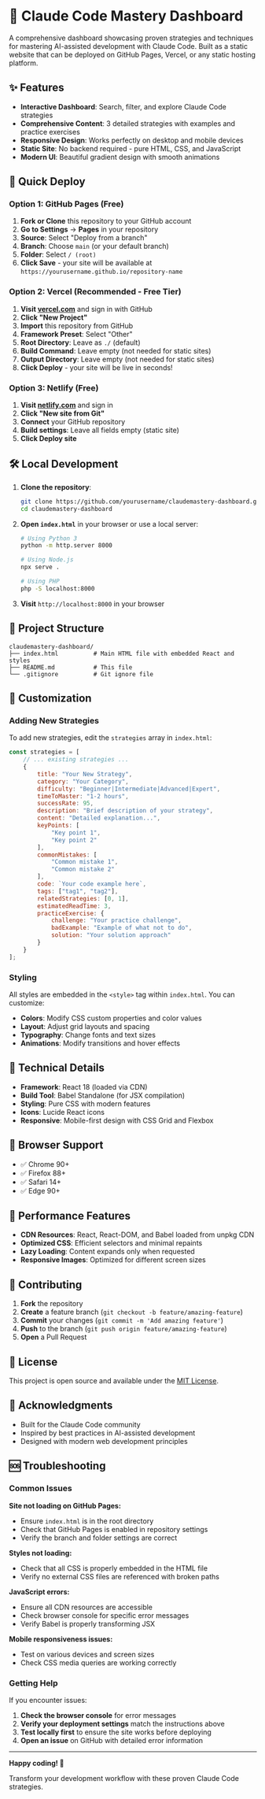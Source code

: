 # 🚀 Claude Code Mastery Dashboard

A comprehensive dashboard showcasing proven strategies and techniques for mastering AI-assisted development with Claude Code. Built as a static website that can be deployed on GitHub Pages, Vercel, or any static hosting platform.

## ✨ Features

- **Interactive Dashboard**: Search, filter, and explore Claude Code strategies
- **Comprehensive Content**: 3 detailed strategies with examples and practice exercises
- **Responsive Design**: Works perfectly on desktop and mobile devices
- **Static Site**: No backend required - pure HTML, CSS, and JavaScript
- **Modern UI**: Beautiful gradient design with smooth animations

## 🚀 Quick Deploy

### Option 1: GitHub Pages (Free)

1. **Fork or Clone** this repository to your GitHub account
2. **Go to Settings** → **Pages** in your repository
3. **Source**: Select "Deploy from a branch"
4. **Branch**: Choose `main` (or your default branch)
5. **Folder**: Select `/ (root)`
6. **Click Save** - your site will be available at `https://yourusername.github.io/repository-name`

### Option 2: Vercel (Recommended - Free Tier)

1. **Visit [vercel.com](https://vercel.com)** and sign in with GitHub
2. **Click "New Project"**
3. **Import** this repository from GitHub
4. **Framework Preset**: Select "Other"
5. **Root Directory**: Leave as `./` (default)
6. **Build Command**: Leave empty (not needed for static sites)
7. **Output Directory**: Leave empty (not needed for static sites)
8. **Click Deploy** - your site will be live in seconds!

### Option 3: Netlify (Free)

1. **Visit [netlify.com](https://netlify.com)** and sign in
2. **Click "New site from Git"**
3. **Connect** your GitHub repository
4. **Build settings**: Leave all fields empty (static site)
5. **Click Deploy site**

## 🛠️ Local Development

1. **Clone the repository**:
   ```bash
   git clone https://github.com/yourusername/claudemastery-dashboard.git
   cd claudemastery-dashboard
   ```

2. **Open `index.html`** in your browser or use a local server:
   ```bash
   # Using Python 3
   python -m http.server 8000
   
   # Using Node.js
   npx serve .
   
   # Using PHP
   php -S localhost:8000
   ```

3. **Visit** `http://localhost:8000` in your browser

## 📁 Project Structure

```
claudemastery-dashboard/
├── index.html          # Main HTML file with embedded React and styles
├── README.md           # This file
└── .gitignore          # Git ignore file
```

## 🎨 Customization

### Adding New Strategies

To add new strategies, edit the `strategies` array in `index.html`:

```javascript
const strategies = [
    // ... existing strategies ...
    {
        title: "Your New Strategy",
        category: "Your Category",
        difficulty: "Beginner|Intermediate|Advanced|Expert",
        timeToMaster: "1-2 hours",
        successRate: 95,
        description: "Brief description of your strategy",
        content: "Detailed explanation...",
        keyPoints: [
            "Key point 1",
            "Key point 2"
        ],
        commonMistakes: [
            "Common mistake 1",
            "Common mistake 2"
        ],
        code: `Your code example here`,
        tags: ["tag1", "tag2"],
        relatedStrategies: [0, 1],
        estimatedReadTime: 3,
        practiceExercise: {
            challenge: "Your practice challenge",
            badExample: "Example of what not to do",
            solution: "Your solution approach"
        }
    }
];
```

### Styling

All styles are embedded in the `<style>` tag within `index.html`. You can customize:

- **Colors**: Modify CSS custom properties and color values
- **Layout**: Adjust grid layouts and spacing
- **Typography**: Change fonts and text sizes
- **Animations**: Modify transitions and hover effects

## 🔧 Technical Details

- **Framework**: React 18 (loaded via CDN)
- **Build Tool**: Babel Standalone (for JSX compilation)
- **Styling**: Pure CSS with modern features
- **Icons**: Lucide React icons
- **Responsive**: Mobile-first design with CSS Grid and Flexbox

## 📱 Browser Support

- ✅ Chrome 90+
- ✅ Firefox 88+
- ✅ Safari 14+
- ✅ Edge 90+

## 🚀 Performance Features

- **CDN Resources**: React, React-DOM, and Babel loaded from unpkg CDN
- **Optimized CSS**: Efficient selectors and minimal repaints
- **Lazy Loading**: Content expands only when requested
- **Responsive Images**: Optimized for different screen sizes

## 🤝 Contributing

1. **Fork** the repository
2. **Create** a feature branch (`git checkout -b feature/amazing-feature`)
3. **Commit** your changes (`git commit -m 'Add amazing feature'`)
4. **Push** to the branch (`git push origin feature/amazing-feature`)
5. **Open** a Pull Request

## 📄 License

This project is open source and available under the [MIT License](LICENSE).

## 🙏 Acknowledgments

- Built for the Claude Code community
- Inspired by best practices in AI-assisted development
- Designed with modern web development principles

## 🆘 Troubleshooting

### Common Issues

**Site not loading on GitHub Pages:**
- Ensure `index.html` is in the root directory
- Check that GitHub Pages is enabled in repository settings
- Verify the branch and folder settings are correct

**Styles not loading:**
- Check that all CSS is properly embedded in the HTML file
- Verify no external CSS files are referenced with broken paths

**JavaScript errors:**
- Ensure all CDN resources are accessible
- Check browser console for specific error messages
- Verify Babel is properly transforming JSX

**Mobile responsiveness issues:**
- Test on various devices and screen sizes
- Check CSS media queries are working correctly

### Getting Help

If you encounter issues:

1. **Check the browser console** for error messages
2. **Verify your deployment settings** match the instructions above
3. **Test locally first** to ensure the site works before deploying
4. **Open an issue** on GitHub with detailed error information

---

**Happy coding! 🎉**

Transform your development workflow with these proven Claude Code strategies.
